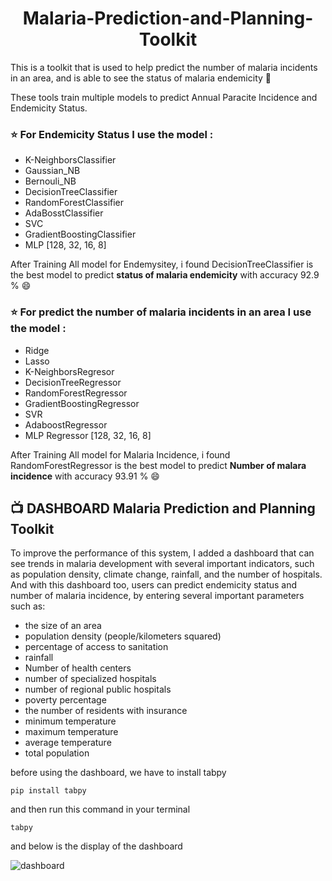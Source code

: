# <center>Malaria-Prediction-and-Planning-Toolkit<center>
This is a toolkit that is used to help predict the number of malaria incidents in an area, and is able to see the status of malaria endemicity :rocket:

These tools train multiple models to predict Annual Paracite Incidence and Endemicity Status.

### :star: For Endemicity Status I use the model :
 - K-NeighborsClassifier
 - Gaussian_NB
 - Bernouli_NB
 - DecisionTreeClassifier
 - RandomForestClassifier
 - AdaBosstClassifier
 - SVC
 - GradientBoostingClassifier
 - MLP [128, 32, 16, 8]
 
 After Training All model for Endemysitey, i found DecisionTreeClassifier is the best model to predict **status of malaria endemicity** with accuracy 92.9 % :smile:
 
 ### :star: For predict the number of malaria incidents in an area I use the model :
 - Ridge
 - Lasso
 - K-NeighborsRegresor
 - DecisionTreeRegressor
 - RandomForestRegressor
 - GradientBoostingRegressor
 - SVR
 - AdaboostRegressor
 - MLP Regressor [128, 32, 16, 8]
 
 After Training All model for Malaria Incidence, i found RandomForestRegressor is the best model to predict **Number of malara incidence** with accuracy 93.91 % :smile:
 
 ## :tv: DASHBOARD Malaria Prediction and Planning Toolkit 
 
 To improve the performance of this system, I added a dashboard that can see trends in malaria development with several important indicators, such as population density, climate change, rainfall, and the number of hospitals. And with this dashboard too, users can predict endemicity status and number of malaria incidence, by entering several important parameters such as:
 
 - the size of an area
- population density (people/kilometers squared)
- percentage of access to sanitation
- rainfall
- Number of health centers
- number of specialized hospitals
- number of regional public hospitals
- poverty percentage
- the number of residents with insurance
- minimum temperature
- maximum temperature
- average temperature
- total population
 
 
before using the dashboard, we have to install tabpy 
 ```
 pip install tabpy
 ```
 
 and then run this command in your terminal
 
 ```
 tabpy
 ```

and below is the display of the dashboard

![dashboard](https://user-images.githubusercontent.com/46664825/223641186-be6e7e6e-bba9-40b8-83b5-29135349373e.JPG)

 
 
